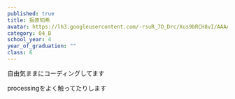 ```yaml
---
published: true
title: 振原知希
avatar: https://lh3.googleusercontent.com/-rsuR_7O_Drc/Xus9bRCH8vI/AAAAAAAATwY/SBJk78zO6X8BaJ7Q5CYxFZU-n9lt8kzZACE0YBhgLKq4EAL1OcqyVSoO-1fEpz6ZlVlNp_b6dgYrZf8UaRTT__4bZrV0sHcDQyv8P1B_DrtFY1K_r1_vFEE1oh5J-l4uMeEVVqfv7xWD9rCs0ZA7814hIvmJQBZCfMva9-DuRhUR7I9Z8D2wR9PhCgosIOKmziyyX-zFgLiEBE-aOJ6BZSgQbN0UIeXD0lUcmWpbXTvpdU2Emf8yg7rjb3kHaaHFD0PueZekHrF95kShi0rLOZyRdA84kOAqwJ5pwSk3idkL3QaCyy-2nnmCykAferRMoQOsbWhsbqXwu7nW7mBDnD9bHQsg0X3pmIf0wKx8nEjQcJ_dwE9TkvNWsFkhVSb_PHjkwXZX2plh_HGpnWQxnHjXF1Terf8dhsokNGT1-LAQTR_HKI54OVIJUsl8dnaRJ-xgEGkb-7l2eDwR74g3Cji_EL2F2cNalY4w8zZP7m1EVWapBd1yPIi5Ex7BHoyae7KUSjuCmdKkM2MrtTThHER-2cF694MsjR3rcW55MiIYqCjwLNNWHC8jeHYd2ZSXdK19mf20s4pD_Etpqpjr2UfQvhZrwckwf5JYnNZ46qXMz8YQodRlwLu4CTMmt8V3Ib5gZ5I18tI2lg_5AiGf1yGN5EhQ9rfLothwvDMxrpt_NddFL_4oRBCo_x0SDZRJNASlfZiVvWPVZirS32jjzRCw2kxe2ESvfwiSKzbpXeIAxoxhFs63nlOEcFkBQJ-FbdwgUpj__eaQk27e8NJe4MNGCrfcF/_MG_9009%2B%25282%2529.JPG
category: 04_B
school_year: 4
year_of_graduation: ""
class: 6
---
```

自由気ままにコーディングしてます

processingをよく触ってたりします
